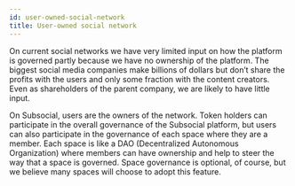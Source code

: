 ```yaml
---
id: user-owned-social-network
title: User-owned social network
---
```


On current social networks we have very limited input on how the platform is governed partly
because we have no ownership of the platform. The biggest social media companies make
billions of dollars but don’t share the profits with the users and only some fraction with the
content creators. Even as shareholders of the parent company, we are likely to have little input.

On Subsocial, users are the owners of the network. Token holders can participate in the overall
governance of the Subsocial platform, but users can also participate in the governance of each
space where they are a member. Each space is like a DAO (Decentralized Autonomous
Organization) where members can have ownership and help to steer the way that a space is
governed. Space governance is optional, of course, but we believe many spaces will choose to
adopt this feature.
